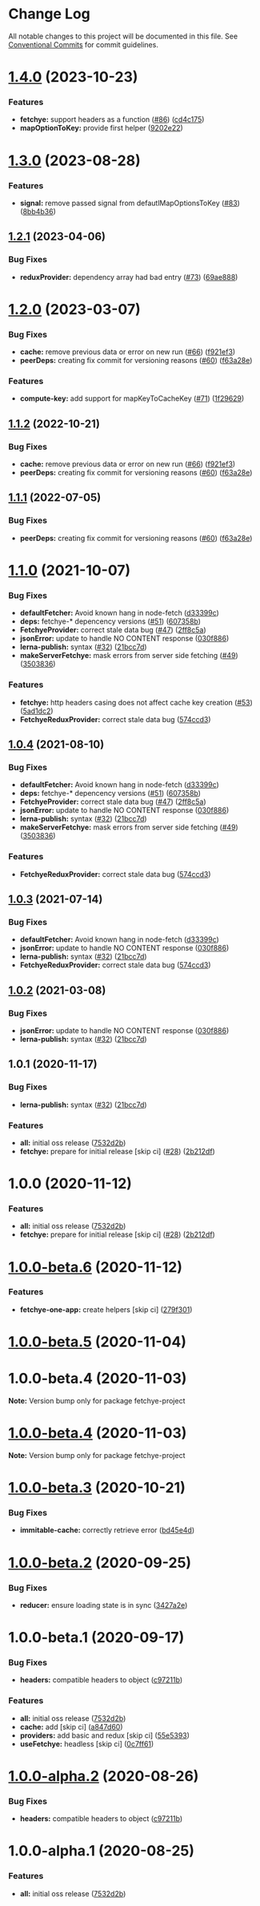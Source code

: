 # Change Log

All notable changes to this project will be documented in this file.
See [Conventional Commits](https://conventionalcommits.org) for commit guidelines.

# [1.4.0](https://github.com/americanexpress/fetchye/compare/v1.3.0...v1.4.0) (2023-10-23)


### Features

* **fetchye:** support headers as a function ([#86](https://github.com/americanexpress/fetchye/issues/86)) ([cd4c175](https://github.com/americanexpress/fetchye/commit/cd4c175d87c1391d155a70834ef98798251f9134))
* **mapOptionToKey:** provide first helper ([9202e22](https://github.com/americanexpress/fetchye/commit/9202e226a48c4bab87024cc0175907fad03c4fbb))





# [1.3.0](https://github.com/americanexpress/fetchye/compare/v1.2.0...v1.3.0) (2023-08-28)


### Features

* **signal:** remove passed signal from defautlMapOptionsToKey ([#83](https://github.com/americanexpress/fetchye/issues/83)) ([8bb4b36](https://github.com/americanexpress/fetchye/commit/8bb4b36647d6004277153362526434fc25f230bd))





## [1.2.1](https://github.com/americanexpress/fetchye/compare/v1.2.0...v1.2.1) (2023-04-06)


### Bug Fixes

* **reduxProvider:** dependency array had bad entry ([#73](https://github.com/americanexpress/fetchye/issues/73)) ([69ae888](https://github.com/americanexpress/fetchye/commit/69ae8882a4da2b63b24cb0783a87fd42d43d44cd))





# [1.2.0](https://github.com/americanexpress/fetchye/compare/v1.1.0...v1.2.0) (2023-03-07)


### Bug Fixes

* **cache:** remove previous data or error on new run ([#66](https://github.com/americanexpress/fetchye/issues/66)) ([f921ef3](https://github.com/americanexpress/fetchye/commit/f921ef301c7ac28172772acccae0f6274cf76225))
* **peerDeps:** creating fix commit for versioning reasons ([#60](https://github.com/americanexpress/fetchye/issues/60)) ([f63a28e](https://github.com/americanexpress/fetchye/commit/f63a28e09b0796870c5d8b8388ebbdc4bd8639f9))


### Features

* **compute-key:** add support for mapKeyToCacheKey ([#71](https://github.com/americanexpress/fetchye/issues/71)) ([1f29629](https://github.com/americanexpress/fetchye/commit/1f29629a8d4e053546f08c089739f205ee7bbc05))





## [1.1.2](https://github.com/americanexpress/fetchye/compare/v1.1.0...v1.1.2) (2022-10-21)


### Bug Fixes

* **cache:** remove previous data or error on new run ([#66](https://github.com/americanexpress/fetchye/issues/66)) ([f921ef3](https://github.com/americanexpress/fetchye/commit/f921ef301c7ac28172772acccae0f6274cf76225))
* **peerDeps:** creating fix commit for versioning reasons ([#60](https://github.com/americanexpress/fetchye/issues/60)) ([f63a28e](https://github.com/americanexpress/fetchye/commit/f63a28e09b0796870c5d8b8388ebbdc4bd8639f9))





## [1.1.1](https://github.com/americanexpress/fetchye/compare/v1.1.0...v1.1.1) (2022-07-05)


### Bug Fixes

* **peerDeps:** creating fix commit for versioning reasons ([#60](https://github.com/americanexpress/fetchye/issues/60)) ([f63a28e](https://github.com/americanexpress/fetchye/commit/f63a28e09b0796870c5d8b8388ebbdc4bd8639f9))





# [1.1.0](https://github.com/americanexpress/fetchye/compare/v1.0.0...v1.1.0) (2021-10-07)


### Bug Fixes

* **defaultFetcher:** Avoid known hang in node-fetch ([d33399c](https://github.com/americanexpress/fetchye/commit/d33399c71c6809a868c8f6b928ed349d995d8f6a))
* **deps:** fetchye-* depencency versions ([#51](https://github.com/americanexpress/fetchye/issues/51)) ([607358b](https://github.com/americanexpress/fetchye/commit/607358b6906571ab415883b4a878935d50a7bd44))
* **FetchyeProvider:** correct stale data bug ([#47](https://github.com/americanexpress/fetchye/issues/47)) ([2ff8c5a](https://github.com/americanexpress/fetchye/commit/2ff8c5a46c0266852d010cdf800adfe84f6d8d42))
* **jsonError:** update to handle NO CONTENT response ([030f886](https://github.com/americanexpress/fetchye/commit/030f8863de37fef253fcac477d8f30c55bd88cf7))
* **lerna-publish:** syntax ([#32](https://github.com/americanexpress/fetchye/issues/32)) ([21bcc7d](https://github.com/americanexpress/fetchye/commit/21bcc7d840d39c8e7a6e2e2cb95d85fdc1c6b372))
* **makeServerFetchye:** mask errors from server side fetching ([#49](https://github.com/americanexpress/fetchye/issues/49)) ([3503836](https://github.com/americanexpress/fetchye/commit/3503836ea914ff4877af1682c7c672e834286264))


### Features

* **fetchye:** http headers casing does not affect cache key creation ([#53](https://github.com/americanexpress/fetchye/issues/53)) ([5ad1dc2](https://github.com/americanexpress/fetchye/commit/5ad1dc202b35453b5cf036a3792e52e4046be94f))
* **FetchyeReduxProvider:** correct stale data bug ([574ccd3](https://github.com/americanexpress/fetchye/commit/574ccd30120b3f914bf713397bbc0fd1c4598836))





## [1.0.4](https://github.com/americanexpress/fetchye/compare/v1.0.0...v1.0.4) (2021-08-10)


### Bug Fixes

* **defaultFetcher:** Avoid known hang in node-fetch ([d33399c](https://github.com/americanexpress/fetchye/commit/d33399c71c6809a868c8f6b928ed349d995d8f6a))
* **deps:** fetchye-* depencency versions ([#51](https://github.com/americanexpress/fetchye/issues/51)) ([607358b](https://github.com/americanexpress/fetchye/commit/607358b6906571ab415883b4a878935d50a7bd44))
* **FetchyeProvider:** correct stale data bug ([#47](https://github.com/americanexpress/fetchye/issues/47)) ([2ff8c5a](https://github.com/americanexpress/fetchye/commit/2ff8c5a46c0266852d010cdf800adfe84f6d8d42))
* **jsonError:** update to handle NO CONTENT response ([030f886](https://github.com/americanexpress/fetchye/commit/030f8863de37fef253fcac477d8f30c55bd88cf7))
* **lerna-publish:** syntax ([#32](https://github.com/americanexpress/fetchye/issues/32)) ([21bcc7d](https://github.com/americanexpress/fetchye/commit/21bcc7d840d39c8e7a6e2e2cb95d85fdc1c6b372))
* **makeServerFetchye:** mask errors from server side fetching ([#49](https://github.com/americanexpress/fetchye/issues/49)) ([3503836](https://github.com/americanexpress/fetchye/commit/3503836ea914ff4877af1682c7c672e834286264))


### Features

* **FetchyeReduxProvider:** correct stale data bug ([574ccd3](https://github.com/americanexpress/fetchye/commit/574ccd30120b3f914bf713397bbc0fd1c4598836))





## [1.0.3](https://github.com/americanexpress/fetchye/compare/v1.0.0...v1.0.3) (2021-07-14)


### Bug Fixes

* **defaultFetcher:** Avoid known hang in node-fetch ([d33399c](https://github.com/americanexpress/fetchye/commit/d33399c71c6809a868c8f6b928ed349d995d8f6a))
* **jsonError:** update to handle NO CONTENT response ([030f886](https://github.com/americanexpress/fetchye/commit/030f8863de37fef253fcac477d8f30c55bd88cf7))
* **lerna-publish:** syntax ([#32](https://github.com/americanexpress/fetchye/issues/32)) ([21bcc7d](https://github.com/americanexpress/fetchye/commit/21bcc7d840d39c8e7a6e2e2cb95d85fdc1c6b372))
* **FetchyeReduxProvider:** correct stale data bug ([574ccd3](https://github.com/americanexpress/fetchye/commit/574ccd30120b3f914bf713397bbc0fd1c4598836))





## [1.0.2](https://github.com/americanexpress/fetchye/compare/v1.0.0...v1.0.2) (2021-03-08)


### Bug Fixes

* **jsonError:** update to handle NO CONTENT response ([030f886](https://github.com/americanexpress/fetchye/commit/030f8863de37fef253fcac477d8f30c55bd88cf7))
* **lerna-publish:** syntax ([#32](https://github.com/americanexpress/fetchye/issues/32)) ([21bcc7d](https://github.com/americanexpress/fetchye/commit/21bcc7d840d39c8e7a6e2e2cb95d85fdc1c6b372))





## 1.0.1 (2020-11-17)


### Bug Fixes

* **lerna-publish:** syntax ([#32](https://github.com/americanexpress/fetchye/issues/32)) ([21bcc7d](https://github.com/americanexpress/fetchye/commit/21bcc7d840d39c8e7a6e2e2cb95d85fdc1c6b372))


### Features

* **all:** initial oss release ([7532d2b](https://github.com/americanexpress/fetchye/commit/7532d2b72cb8930c9b6ebff386ebb101f7879b70))
* **fetchye:** prepare for initial release [skip ci] ([#28](https://github.com/americanexpress/fetchye/issues/28)) ([2b212df](https://github.com/americanexpress/fetchye/commit/2b212df8fab4405e2b7c51ad687a280cfe27ebbd))





# 1.0.0 (2020-11-12)


### Features

* **all:** initial oss release ([7532d2b](https://github.com/americanexpress/fetchye/commit/7532d2b72cb8930c9b6ebff386ebb101f7879b70))
* **fetchye:** prepare for initial release [skip ci] ([#28](https://github.com/americanexpress/fetchye/issues/28)) ([2b212df](https://github.com/americanexpress/fetchye/commit/2b212df8fab4405e2b7c51ad687a280cfe27ebbd))





# [1.0.0-beta.6](https://github.com/americanexpress/fetchye/compare/v1.0.0-beta.5...v1.0.0-beta.6) (2020-11-12)


### Features

* **fetchye-one-app:** create helpers [skip ci] ([279f301](https://github.com/americanexpress/fetchye/commit/279f30103149da72acc3f5992886cad817cf4830))





# [1.0.0-beta.5](https://github.com/americanexpress/fetchye/compare/v1.0.0-beta.3...v1.0.0-beta.5) (2020-11-04)



# 1.0.0-beta.4 (2020-11-03)

**Note:** Version bump only for package fetchye-project





# [1.0.0-beta.4](https://github.com/americanexpress/fetchye/compare/v1.0.0-beta.3...v1.0.0-beta.4) (2020-11-03)

**Note:** Version bump only for package fetchye-project





# [1.0.0-beta.3](https://github.com/americanexpress/fetchye/compare/v1.0.0-beta.2...v1.0.0-beta.3) (2020-10-21)


### Bug Fixes

* **immitable-cache:** correctly retrieve error ([bd45e4d](https://github.com/americanexpress/fetchye/commit/bd45e4d05d4e76e40f1a13b126d0c475f572f1a8))

# [1.0.0-beta.2](https://github.com/americanexpress/fetchye/compare/v1.0.0-beta.1...v1.0.0-beta.2) (2020-09-25)


### Bug Fixes

* **reducer:** ensure loading state is in sync ([3427a2e](https://github.com/americanexpress/fetchye/commit/3427a2e2ce8c413b072aa8808789055a8e08cc94))

# 1.0.0-beta.1 (2020-09-17)


### Bug Fixes

* **headers:** compatible headers to object ([c97211b](https://github.com/americanexpress/fetchye/commit/c97211b94dab04d0c801981f721a7b0134470c6c))


### Features

* **all:** initial oss release ([7532d2b](https://github.com/americanexpress/fetchye/commit/7532d2b72cb8930c9b6ebff386ebb101f7879b70))
* **cache:** add [skip ci] ([a847d60](https://github.com/americanexpress/fetchye/commit/a847d60dfc0783a470ccb1f0e93ffd6727a09209))
* **providers:** add basic and redux [skip ci] ([55e5393](https://github.com/americanexpress/fetchye/commit/55e5393d4fcc3875e28bb3e01490e7a4bd19dabf))
* **useFetchye:** headless [skip ci] ([0c7ff61](https://github.com/americanexpress/fetchye/commit/0c7ff610d42354d9cfa5370574afdeac0c2177f7))

# [1.0.0-alpha.2](https://github.com/americanexpress/fetchye/compare/v1.0.0-alpha.1...v1.0.0-alpha.2) (2020-08-26)


### Bug Fixes

* **headers:** compatible headers to object ([c97211b](https://github.com/americanexpress/fetchye/commit/c97211b94dab04d0c801981f721a7b0134470c6c))

# 1.0.0-alpha.1 (2020-08-25)


### Features

* **all:** initial oss release ([7532d2b](https://github.com/americanexpress/fetchye/commit/7532d2b72cb8930c9b6ebff386ebb101f7879b70))
